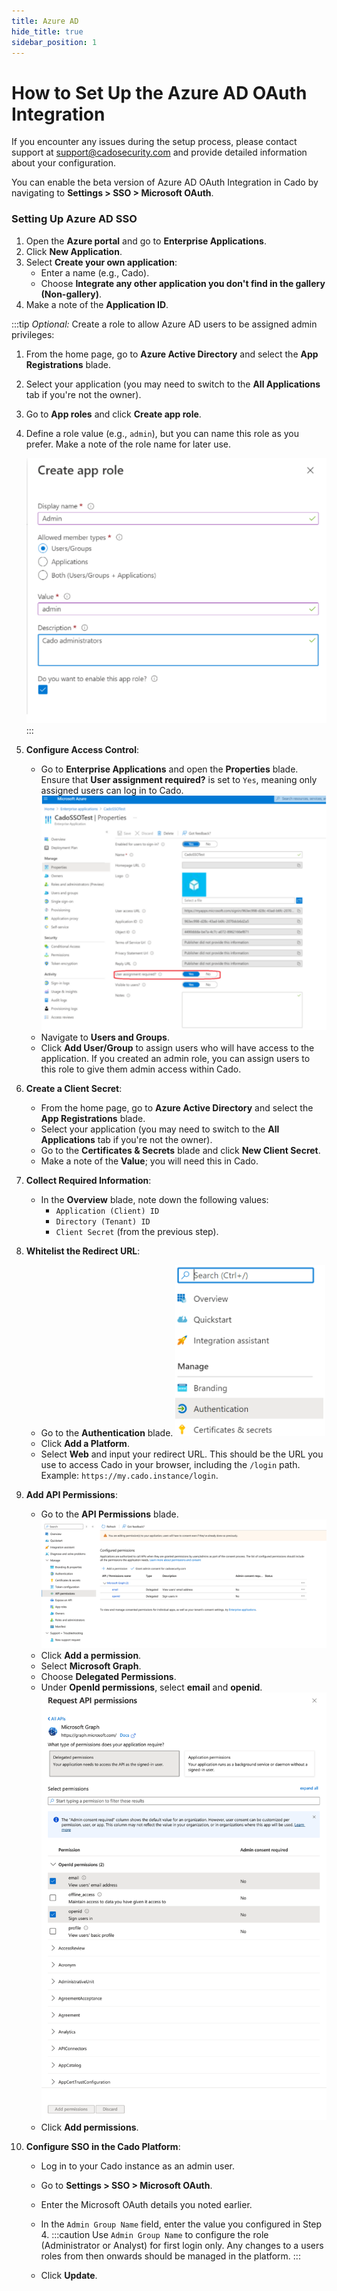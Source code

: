 ```yaml
---
title: Azure AD
hide_title: true
sidebar_position: 1
---
```


# How to Set Up the Azure AD OAuth Integration

If you encounter any issues during the setup process, please contact support at support@cadosecurity.com and provide detailed information about your configuration.

You can enable the beta version of Azure AD OAuth Integration in Cado by navigating to **Settings > SSO > Microsoft OAuth**.

### Setting Up Azure AD SSO

1. Open the **Azure portal** and go to **Enterprise Applications**.
2. Click **New Application**.
3. Select **Create your own application**:
   - Enter a name (e.g., Cado).
   - Choose **Integrate any other application you don't find in the gallery (Non-gallery)**.
4. Make a note of the **Application ID**.

:::tip
*Optional:* Create a role to allow Azure AD users to be assigned admin privileges:

1. From the home page, go to **Azure Active Directory** and select the **App Registrations** blade.
2. Select your application (you may need to switch to the **All Applications** tab if you're not the owner).
3. Go to **App roles** and click **Create app role**.
4. Define a role value (e.g., `admin`), but you can name this role as you prefer. Make a note of the role name for later use.

   ![Azure AD Role](/img/azure-create-role.png)
:::

5. **Configure Access Control**:
   - Go to **Enterprise Applications** and open the **Properties** blade. Ensure that **User assignment required?** is set to `Yes`, meaning only assigned users can log in to Cado.
     ![Azure Properties](/img/azure-properties.png)
   - Navigate to **Users and Groups**.
   - Click **Add User/Group** to assign users who will have access to the application. If you created an admin role, you can assign users to this role to give them admin access within Cado.

6. **Create a Client Secret**:
   - From the home page, go to **Azure Active Directory** and select the **App Registrations** blade.
   - Select your application (you may need to switch to the **All Applications** tab if you're not the owner).
   - Go to the **Certificates & Secrets** blade and click **New Client Secret**.
   - Make a note of the **Value**; you will need this in Cado.

7. **Collect Required Information**:
   - In the **Overview** blade, note down the following values:
     - `Application (Client) ID`
     - `Directory (Tenant) ID`
     - `Client Secret` (from the previous step).

8. **Whitelist the Redirect URL**:
   - Go to the **Authentication** blade.
     ![Azure Authentication](/img/azure-authentication.png)
   - Click **Add a Platform**.
   - Select **Web** and input your redirect URL. This should be the URL you use to access Cado in your browser, including the `/login` path. Example: `https://my.cado.instance/login`.

9. **Add API Permissions**:
   - Go to the **API Permissions** blade.
     ![Azure API Permissions page](/img/azure-api-permissions-1.png)
   - Click **Add a permission**.
   - Select **Microsoft Graph**.
   - Choose **Delegated Permissions**.
   - Under **OpenId permissions**, select **email** and **openid**.
     ![Azure API Permissions](/img/azure-api-permissions-2.png)
   - Click **Add permissions**.

10. **Configure SSO in the Cado Platform**:
    - Log in to your Cado instance as an admin user.
    - Go to **Settings > SSO > Microsoft OAuth**.
    - Enter the Microsoft OAuth details you noted earlier.
    - In the `Admin Group Name` field, enter the value you configured in Step 4.
:::caution
Use `Admin Group Name` to configure the role (Administrator or Analyst) for first login only. Any changes to a users roles from then onwards should be managed in the platform.
:::
    
    - Click **Update**.